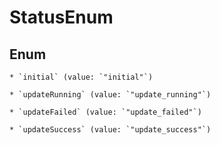 
# StatusEnum

## Enum


    * `initial` (value: `"initial"`)

    * `updateRunning` (value: `"update_running"`)

    * `updateFailed` (value: `"update_failed"`)

    * `updateSuccess` (value: `"update_success"`)



